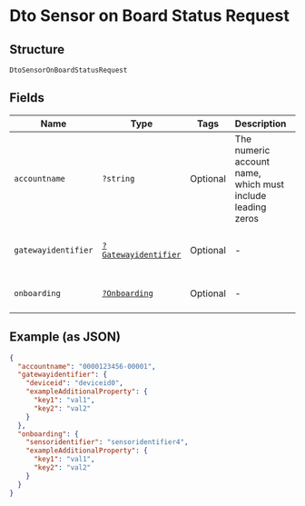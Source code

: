 
# Dto Sensor on Board Status Request

## Structure

`DtoSensorOnBoardStatusRequest`

## Fields

| Name | Type | Tags | Description | Getter | Setter |
|  --- | --- | --- | --- | --- | --- |
| `accountname` | `?string` | Optional | The numeric account name, which must include leading zeros | getAccountname(): ?string | setAccountname(?string accountname): void |
| `gatewayidentifier` | [`?Gatewayidentifier`](../../doc/models/gatewayidentifier.md) | Optional | - | getGatewayidentifier(): ?Gatewayidentifier | setGatewayidentifier(?Gatewayidentifier gatewayidentifier): void |
| `onboarding` | [`?Onboarding`](../../doc/models/onboarding.md) | Optional | - | getOnboarding(): ?Onboarding | setOnboarding(?Onboarding onboarding): void |

## Example (as JSON)

```json
{
  "accountname": "0000123456-00001",
  "gatewayidentifier": {
    "deviceid": "deviceid0",
    "exampleAdditionalProperty": {
      "key1": "val1",
      "key2": "val2"
    }
  },
  "onboarding": {
    "sensoridentifier": "sensoridentifier4",
    "exampleAdditionalProperty": {
      "key1": "val1",
      "key2": "val2"
    }
  }
}
```

